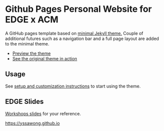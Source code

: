 # Github Pages Personal Website for EDGE x ACM 
A GitHub pages template based on [minimal Jekyll theme.](https://github.com/pages-themes/minimal)
Couple of additional futures such as a navigation bar and a full page layout are added to the minimal theme.

- [Preview the theme](https://kbsezginel.github.io/gh-pages-template/)
- [See the original theme in action](https://pages-themes.github.io/minimal/)

## Usage
See [setup and customization instructions](https://kbsezginel.github.io/gh-pages-template/setup) to start using the theme.


## EDGE Slides

[Workshops slides](https://docs.google.com/presentation/d/1ToS6iPzangpvVvmq7LQP90Cf1TqK6QwH6cugIhmD4uY/edit?usp=sharing) for your reference.

https://yssawong.github.io